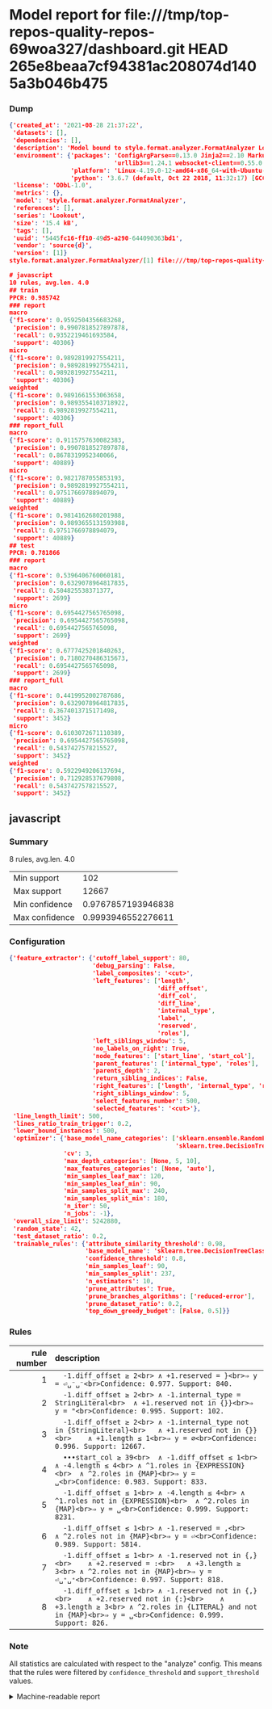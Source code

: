 # Model report for file:///tmp/top-repos-quality-repos-69woa327/dashboard.git HEAD 265e8beaa7cf94381ac208074d1405a3b046b475

### Dump

```json
{'created_at': '2021-08-28 21:37:22',
 'datasets': [],
 'dependencies': [],
 'description': 'Model bound to style.format.analyzer.FormatAnalyzer Lookout analyzer.',
 'environment': {'packages': 'ConfigArgParse==0.13.0 Jinja2==2.10 MarkupSafe==1.1.1 PyStemmer==1.3.0 PyYAML==5.1 Pympler==0.5 SQLAlchemy==1.2.10 SQLAlchemy-Utils==0.33.3 asdf==2.3.2 bblfsh==2.12.7 boto==2.49.0 boto3==1.9.130 botocore==1.12.130 cachetools==2.0.1 certifi==2019.3.9 chardet==3.0.4 clint==0.5.1 docker==3.7.0 docker-pycreds==0.4.0 dulwich==0.19.11 grpcio==1.19.0 grpcio-tools==1.19.0 humanfriendly==4.16.1 humanize==0.5.1 idna==2.8 jmespath==0.9.4 jsonschema==2.6.0 lookout-sdk==0.4.1 lookout-sdk-ml==0.19.0 lookout-style==0.2.0 lz4==2.1.6 modelforge==0.12.1 numpy==1.16.2 packaging==19.0 pandas==0.22.0 pip==19.0.3 protobuf==3.7.0 psycopg2-binary==2.7.5 pygtrie==2.3 pyparsing==2.3.1 python-dateutil==2.8.0 python-igraph==0.7.1.post6 pytz==2019.1 requests==2.21.0 requirements-parser==0.2.0 scikit-learn==0.20.1 scikit-optimize==0.5.2 scipy==1.2.1 semantic-version==2.6.0 setuptools==40.8.0 six==1.12.0 smart-open==1.8.1 sourced-ml==0.8.2 spdx==2.5.0 stringcase==1.2.0 tabulate==0.8.2 tqdm==4.31.1 '
                             'urllib3==1.24.1 websocket-client==0.55.0 xxhash==1.3.0',
                 'platform': 'Linux-4.19.0-12-amd64-x86_64-with-Ubuntu-18.04-bionic',
                 'python': '3.6.7 (default, Oct 22 2018, 11:32:17) [GCC 8.2.0]'},
 'license': 'ODbL-1.0',
 'metrics': {},
 'model': 'style.format.analyzer.FormatAnalyzer',
 'references': [],
 'series': 'Lookout',
 'size': '15.4 kB',
 'tags': [],
 'uuid': '5445fc16-ff10-49d5-a290-644090363bd1',
 'vendor': 'source{d}',
 'version': [1]}
style.format.analyzer.FormatAnalyzer/[1] file:///tmp/top-repos-quality-repos-69woa327/dashboard.git 265e8beaa7cf94381ac208074d1405a3b046b475

# javascript
10 rules, avg.len. 4.0
## train
PPCR: 0.985742
### report
macro
{'f1-score': 0.9592504356683268,
 'precision': 0.9907818527897878,
 'recall': 0.9352219461693584,
 'support': 40306}
micro
{'f1-score': 0.9892819927554211,
 'precision': 0.9892819927554211,
 'recall': 0.9892819927554211,
 'support': 40306}
weighted
{'f1-score': 0.9891661553063658,
 'precision': 0.9893554103718922,
 'recall': 0.9892819927554211,
 'support': 40306}
### report_full
macro
{'f1-score': 0.9115757630082383,
 'precision': 0.9907818527897878,
 'recall': 0.8678319952340066,
 'support': 40889}
micro
{'f1-score': 0.9821787055853193,
 'precision': 0.9892819927554211,
 'recall': 0.9751766978894079,
 'support': 40889}
weighted
{'f1-score': 0.9814162680201988,
 'precision': 0.9893655131593988,
 'recall': 0.9751766978894079,
 'support': 40889}
## test
PPCR: 0.781866
### report
macro
{'f1-score': 0.5396406760060181,
 'precision': 0.6329078964817835,
 'recall': 0.504825538371377,
 'support': 2699}
micro
{'f1-score': 0.6954427565765098,
 'precision': 0.6954427565765098,
 'recall': 0.6954427565765098,
 'support': 2699}
weighted
{'f1-score': 0.6777425201840263,
 'precision': 0.7180270486315673,
 'recall': 0.6954427565765098,
 'support': 2699}
### report_full
macro
{'f1-score': 0.4419952002787686,
 'precision': 0.6329078964817835,
 'recall': 0.3674013715171498,
 'support': 3452}
micro
{'f1-score': 0.6103072671110389,
 'precision': 0.6954427565765098,
 'recall': 0.5437427578215527,
 'support': 3452}
weighted
{'f1-score': 0.5922949206137694,
 'precision': 0.712928537679808,
 'recall': 0.5437427578215527,
 'support': 3452}
```

## javascript
### Summary
8 rules, avg.len. 4.0

| | |
|-|-|
|Min support|102|
|Max support|12667|
|Min confidence|0.9767857193946838|
|Max confidence|0.9993946552276611|

### Configuration

```json
{'feature_extractor': {'cutoff_label_support': 80,
                       'debug_parsing': False,
                       'label_composites': '<cut>',
                       'left_features': ['length',
                                         'diff_offset',
                                         'diff_col',
                                         'diff_line',
                                         'internal_type',
                                         'label',
                                         'reserved',
                                         'roles'],
                       'left_siblings_window': 5,
                       'no_labels_on_right': True,
                       'node_features': ['start_line', 'start_col'],
                       'parent_features': ['internal_type', 'roles'],
                       'parents_depth': 2,
                       'return_sibling_indices': False,
                       'right_features': ['length', 'internal_type', 'reserved', 'roles'],
                       'right_siblings_window': 5,
                       'select_features_number': 500,
                       'selected_features': '<cut>'},
 'line_length_limit': 500,
 'lines_ratio_train_trigger': 0.2,
 'lower_bound_instances': 500,
 'optimizer': {'base_model_name_categories': ['sklearn.ensemble.RandomForestClassifier',
                                              'sklearn.tree.DecisionTreeClassifier'],
               'cv': 3,
               'max_depth_categories': [None, 5, 10],
               'max_features_categories': [None, 'auto'],
               'min_samples_leaf_max': 120,
               'min_samples_leaf_min': 90,
               'min_samples_split_max': 240,
               'min_samples_split_min': 180,
               'n_iter': 50,
               'n_jobs': -1},
 'overall_size_limit': 5242880,
 'random_state': 42,
 'test_dataset_ratio': 0.2,
 'trainable_rules': {'attribute_similarity_threshold': 0.98,
                     'base_model_name': 'sklearn.tree.DecisionTreeClassifier',
                     'confidence_threshold': 0.8,
                     'min_samples_leaf': 90,
                     'min_samples_split': 237,
                     'n_estimators': 10,
                     'prune_attributes': True,
                     'prune_branches_algorithms': ['reduced-error'],
                     'prune_dataset_ratio': 0.2,
                     'top_down_greedy_budget': [False, 0.5]}}
```

### Rules

| rule number | description |
|----:|:-----|
| 1 | `  -1.diff_offset ≥ 2<br>	∧ +1.reserved = }<br>⇒ y = ⏎␣⁻␣⁻<br>Confidence: 0.977. Support: 840.` |
| 2 | `  -1.diff_offset ≥ 2<br>	∧ -1.internal_type = StringLiteral<br>	∧ +1.reserved not in {}}<br>⇒ y = "<br>Confidence: 0.995. Support: 102.` |
| 3 | `  -1.diff_offset ≥ 2<br>	∧ -1.internal_type not in {StringLiteral}<br>	∧ +1.reserved not in {}}<br>	∧ +1.length ≤ 1<br>⇒ y = ∅<br>Confidence: 0.996. Support: 12667.` |
| 4 | `  •••start_col ≥ 39<br>	∧ -1.diff_offset ≤ 1<br>	∧ -4.length ≤ 4<br>	∧ ^1.roles in {EXPRESSION}<br>	∧ ^2.roles in {MAP}<br>⇒ y = ␣<br>Confidence: 0.983. Support: 833.` |
| 5 | `  -1.diff_offset ≤ 1<br>	∧ -4.length ≤ 4<br>	∧ ^1.roles not in {EXPRESSION}<br>	∧ ^2.roles in {MAP}<br>⇒ y = ␣<br>Confidence: 0.999. Support: 8231.` |
| 6 | `  -1.diff_offset ≤ 1<br>	∧ -1.reserved = ,<br>	∧ ^2.roles not in {MAP}<br>⇒ y = ⏎<br>Confidence: 0.989. Support: 5814.` |
| 7 | `  -1.diff_offset ≤ 1<br>	∧ -1.reserved not in {,}<br>	∧ +2.reserved = :<br>	∧ +3.length ≥ 3<br>	∧ ^2.roles not in {MAP}<br>⇒ y = ⏎␣⁺␣⁺<br>Confidence: 0.997. Support: 818.` |
| 8 | `  -1.diff_offset ≤ 1<br>	∧ -1.reserved not in {,}<br>	∧ +2.reserved not in {:}<br>	∧ +3.length ≥ 3<br>	∧ ^2.roles in {LITERAL} and not in {MAP}<br>⇒ y = ␣<br>Confidence: 0.999. Support: 826.` |

### Note
All statistics are calculated with respect to the "analyze" config. This means that the rules were filtered by
`confidence_threshold` and `support_threshold` values.

<details>
    <summary>Machine-readable report</summary>
```json
{"javascript": {"avg_rule_len": 4.0, "max_conf": 0.9993946552276611, "max_support": 12667, "min_conf": 0.9767857193946838, "min_support": 102, "num_rules": 8}}
```
</details>
